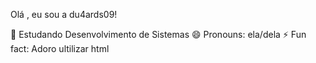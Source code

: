 Olá , eu sou a du4ards09!


 🌱 Estudando Desenvolvimento de Sistemas
 😄 Pronouns: ela/dela
 ⚡ Fun fact: Adoro ultilizar html
